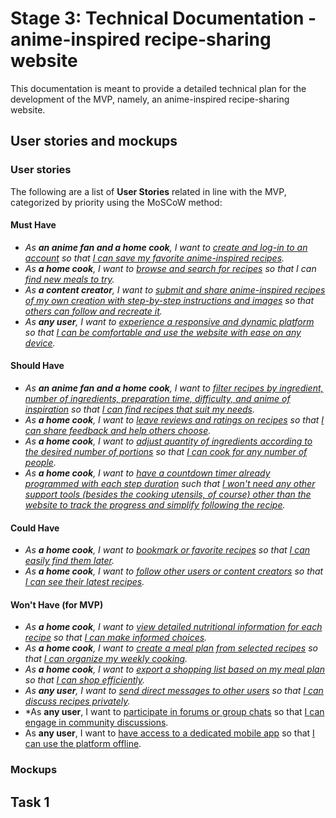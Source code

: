 # Stage 3: Technical Documentation - anime-inspired recipe-sharing website

This documentation is meant to provide a detailed technical plan for the
development of the MVP, namely, an anime-inspired recipe-sharing
website.

## User stories and mockups

### User stories

The following are a list of **User Stories** related in line with the
MVP, categorized by priority using the MoSCoW method:

#### Must Have
- *As **an anime fan and a home cook**, I want to <u>create and log-in to an account</u> so that <u>I can save my favorite anime-inspired recipes</u>.*
- *As **a home cook**, I want to <u>browse and search for recipes</u> so that I can <u>find new meals to try</u>.*
- *As **a content creator**, I want to <u>submit and share anime-inspired recipes of my own creation with step-by-step instructions and images</u> so that <u>others can follow and recreate it</u>.*
- *As **any user**, I want to <u>experience a responsive and dynamic platform</u> so that <u>I can be comfortable and use the website with ease on any device</u>.*
<!-- - *As **an anime fan and home cook**, I want to <u>log-in</u> so that </u>I can share my anime-inspired recipes</u>.* -->
<!-- - As a user, I want to log in securely so that my personal data and contributions are protected. -->

#### Should Have
- *As **an anime fan and a home cook**, I want to <u>filter recipes by ingredient, number of ingredients, preparation time, difficulty, and anime of inspiration</u> so that <u>I can find recipes that suit my needs</u>.*
- *As **a home cook**, I want to <u>leave reviews and ratings on recipes</u> so that <u>I can share feedback and help others choose</u>.*
- *As **a home cook**, I want to <u>adjust quantity of ingredients according to the desired number of portions</u> so that <u>I can cook for any number of people</u>.*
- *As **a home cook**, I want to <u>have a countdown timer already programmed with each step duration</u> such that <u>I won't need any other support tools (besides the cooking utensils, of course) other than the website to track the progress and simplify following the recipe</u>.*

#### Could Have
- *As **a home cook**, I want to <u>bookmark or favorite recipes</u> so that <u>I can easily find them later</u>.*
- *As **a home cook**, I want to <u>follow other users or content creators</u> so that <u>I can see their latest recipes</u>.*

#### Won't Have (for MVP)
- *As **a home cook**, I want to <u>view detailed nutritional information for each recipe</u> so that <u>I can make informed choices</u>.*
- *As **a home cook**, I want to <u>create a meal plan from selected recipes</u> so that <u>I can organize my weekly cooking</u>.*
- *As **a home cook**, I want to <u>export a shopping list based on my meal plan</u> so that <u>I can shop efficiently</u>.*
- *As **any user**, I want to <u>send direct messages to other users</u> so that <u>I can discuss recipes privately</u>.*
- *As **any user**, I want to <u>participate in forums or group chats</u> so that <u>I can engage in community discussions</u>.
- As **any user**, I want to <u>have access to a dedicated mobile app</u> so that <u>I can use the platform offline</u>.

### Mockups



## Task 1
